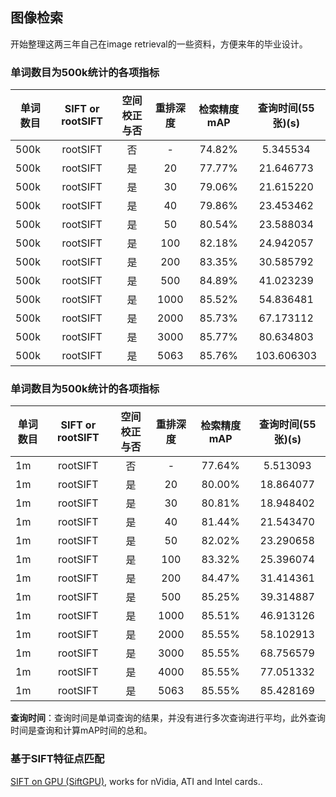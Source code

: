 ## 图像检索

开始整理这两三年自己在image retrieval的一些资料，方便来年的毕业设计。

### 单词数目为500k统计的各项指标

| 单词数目 | SIFT or rootSIFT | 空间校正与否 | 重排深度 | 检索精度mAP | 查询时间(55张)(s) |
| ---------|:----------------:| :-----------:|:--------:|:-----------:|:-----------------:|
|   500k   |    rootSIFT      |      否      |     -    |    74.82%   |       5.345534    |
|   500k   |    rootSIFT      |      是      |    20    |    77.77%   |      21.646773    |
|   500k   |    rootSIFT      |      是      |    30    |    79.06%   |      21.615220    |
|   500k   |    rootSIFT      |      是      |    40    |    79.86%   |      23.453462    |
|   500k   |    rootSIFT      |      是      |    50    |    80.54%   |      23.588034    |
|   500k   |    rootSIFT      |      是      |    100   |    82.18%   |      24.942057    |
|   500k   |    rootSIFT      |      是      |    200   |    83.35%   |      30.585792    |
|   500k   |    rootSIFT      |      是      |    500   |    84.89%   |      41.023239    |
|   500k   |    rootSIFT      |      是      |    1000  |    85.52%   |      54.836481    |
|   500k   |    rootSIFT      |      是      |    2000  |    85.73%   |      67.173112    |
|   500k   |    rootSIFT      |      是      |    3000  |    85.77%   |      80.634803    |
|   500k   |    rootSIFT      |      是      |    5063  |    85.76%   |     103.606303    |

### 单词数目为500k统计的各项指标

| 单词数目 | SIFT or rootSIFT | 空间校正与否 | 重排深度 | 检索精度mAP | 查询时间(55张)(s) |
| ---------|:----------------:| :-----------:|:--------:|:-----------:|:-----------------:|
|    1m    |    rootSIFT      |      否      |     -    |    77.64%   |       5.513093    |
|    1m    |    rootSIFT      |      是      |    20    |    80.00%   |      18.864077    |
|    1m    |    rootSIFT      |      是      |    30    |    80.81%   |      18.948402    |
|    1m    |    rootSIFT      |      是      |    40    |    81.44%   |      21.543470    |
|    1m    |    rootSIFT      |      是      |    50    |    82.02%   |      23.290658    |
|    1m    |    rootSIFT      |      是      |    100   |    83.32%   |      25.396074    |
|    1m    |    rootSIFT      |      是      |    200   |    84.47%   |      31.414361    |
|    1m    |    rootSIFT      |      是      |    500   |    85.25%   |      39.314887    |
|    1m    |    rootSIFT      |      是      |    1000  |    85.51%   |      46.913126    |
|    1m    |    rootSIFT      |      是      |    2000  |    85.55%   |      58.102913    |
|    1m    |    rootSIFT      |      是      |    3000  |    85.55%   |      68.756579    |
|    1m    |    rootSIFT      |      是      |    4000  |    85.55%   |      77.051332    |
|    1m    |    rootSIFT      |      是      |    5063  |    85.55%   |      85.428169    |

**查询时间**：查询时间是单词查询的结果，并没有进行多次查询进行平均，此外查询时间是查询和计算mAP时间的总和。

### 基于SIFT特征点匹配

[SIFT on GPU (SiftGPU)](http://ccwu.me/), works for nVidia, ATI and Intel cards..
